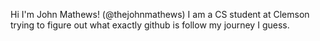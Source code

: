 Hi I'm John Mathews! (@thejohnmathews)
I am a CS student at Clemson trying to figure out what exactly github is
follow my journey I guess.
